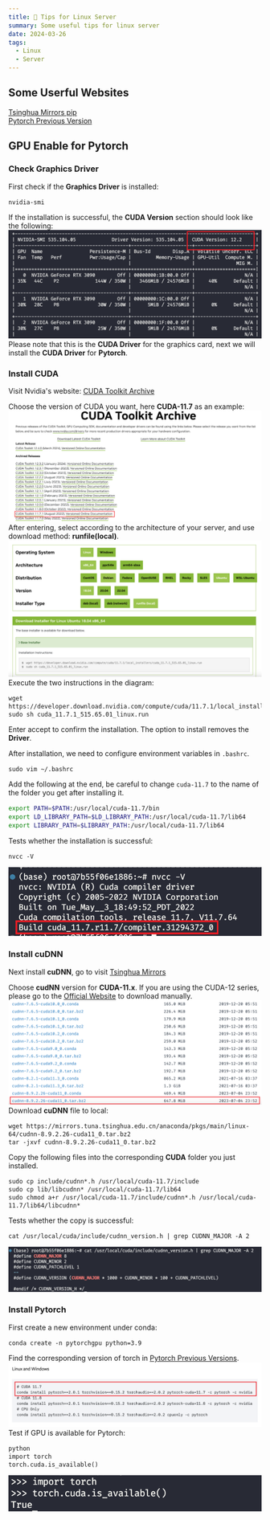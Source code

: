 ```yaml
---
title: 🔖 Tips for Linux Server
summary: Some useful tips for linux server
date: 2024-03-26
tags:
  - Linux
  - Server
---
```

## Some Userful Websites
[Tsinghua Mirrors pip](https://mirrors.tuna.tsinghua.edu.cn/help/pypi/)\
[Pytorch Previous Version](https://pytorch.org/get-started/previous-versions/)
## GPU Enable for Pytorch
### Check Graphics Driver
First check if the **Graphics Driver** is installed:
```shell
nvidia-smi
```
If the installation is successful, the **CUDA Version** section should look like the following:
![alt text](image1.png)
Please note that this is the **CUDA Driver** for the graphics card, next we will install the **CUDA Driver** for **Pytorch**.

### Install CUDA
Visit Nvidia's website:
[CUDA Toolkit Archive](https://developer.nvidia.com/cuda-toolkit-archive)

Choose the version of CUDA you want, here **CUDA-11.7** as an example:
![alt text](image2.png)
After entering, select according to the architecture of your server, and use download method: **runfile(local)**.
![alt text](image3.png)
Execute the two instructions in the diagram:
```shell
wget https://developer.download.nvidia.com/compute/cuda/11.7.1/local_installers/cuda_11.7.1_515.65.01_linux.run
sudo sh cuda_11.7.1_515.65.01_linux.run
```
Enter accept to confirm the installation. The option to install removes the **Driver**.

After installation, we need to configure environment variables in `.bashrc`.
```shell
sudo vim ~/.bashrc
```
Add the following at the end, be careful to change `cuda-11.7` to the name of the folder you get after installing it.
```bash
export PATH=$PATH:/usr/local/cuda-11.7/bin  
export LD_LIBRARY_PATH=$LD_LIBRARY_PATH:/usr/local/cuda-11.7/lib64  
export LIBRARY_PATH=$LIBRARY_PATH:/usr/local/cuda-11.7/lib64
```
Tests whether the installation is successful:
```shell
nvcc -V
```
![alt text](image4.png)
### Install cuDNN
Next install **cuDNN**, go to visit [Tsinghua Mirrors](https://mirrors.tuna.tsinghua.edu.cn/anaconda/pkgs/main/linux-64/)

Choose **cudNN** version for **CUDA-11.x**. If you are using the CUDA-12 series, please go to the [Official Website](https://developer.nvidia.com/cudnn-downloads) to download manually.
![alt text](image5.png)
Download **cuDNN** file to local:
```shell
wget https://mirrors.tuna.tsinghua.edu.cn/anaconda/pkgs/main/linux-64/cudnn-8.9.2.26-cuda11_0.tar.bz2
tar -jxvf cudnn-8.9.2.26-cuda11_0.tar.bz2
```
Copy the following files into the corresponding **CUDA** folder you just installed.
```
sudo cp include/cudnn*.h /usr/local/cuda-11.7/include 
sudo cp lib/libcudnn* /usr/local/cuda-11.7/lib64 
sudo chmod a+r /usr/local/cuda-11.7/include/cudnn*.h /usr/local/cuda-11.7/lib64/libcudnn*
```
Tests whether the copy is successful:
```shell
cat /usr/local/cuda/include/cudnn_version.h | grep CUDNN_MAJOR -A 2
```
![alt text](image6.png)

### Install Pytorch
First create a new environment under conda:
```shell
conda create -n pytorchgpu python=3.9
```
Find the corresponding version of torch in [Pytorch Previous Versions](https://pytorch.org/get-started/previous-versions/).
![alt text](image7.png)
Test if GPU is available for Pytorch:
```shell
python
import torch
torch.cuda.is_available()
```
![alt text](image8.png)
